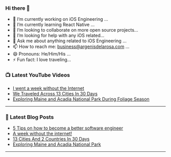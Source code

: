 ### Hi there 👋


- 🔭 I’m currently working on iOS Engineering ...
- 🌱 I’m currently learning React Native ...
- 👯 I’m looking to collaborate on more open source projects...
- 🤔 I’m looking for help with any iOS related...
- 💬 Ask me about anything related to iOS Engineering ...
- 📫 How to reach me: business@argenisdelarosa.com ...
- 😄 Pronouns: He/Him/His ...
- ⚡ Fun fact: I love traveling...


### 📺 Latest YouTube Videos
<!-- YOUTUBE:START -->
- [I went a week without the Internet](https://youtu.be/vLB_ahm1cfQ)
- [We Traveled Across 13 Cities In 30 Days](https://youtu.be/wMAIA_DSREY)
- [Exploring Maine and Acadia National Park During Foliage Season](https://www.youtube.com/watch?v=1gKq48Xl5Lk)

---

### 📕 Latest Blog Posts
<!-- BLOG-POST-LIST:START -->
- [5 Tips on how to become a better software engineer](https://medium.com/@argenisdelarosa/5-tips-on-how-to-become-a-better-software-engineer-37866c036ba9)
- [A week without the internet!](https://www.argenisdelarosa.com/blog/a-week-without-the-internet-thoughts)
- [13 Cities And 2 Countries In 30 Days](https://www.argenisdelarosa.com/blog/13-cities-and-2-countries-in-one-month)
- [Exploring Maine and Acadia National Park](https://www.argenisdelarosa.com/blog/exploring-maine)

---

